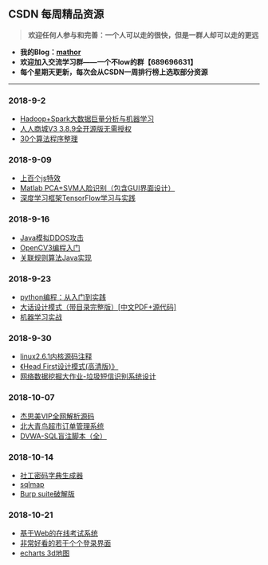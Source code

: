 ## CSDN 每周精品资源
> **欢迎任何人参与和完善：一个人可以走的很快，但是一群人却可以走的更远**

* **我的Blog：[mathor](https://wmathor.com)**
* **欢迎加入交流学习群——一个不low的群【689696631】**
* **每个星期天更新，每次会从CSDN一周排行榜上选取部分资源**
<hr>

### 2018-9-2
- [Hadoop+Spark大数据巨量分析与机器学习](https://pan.baidu.com/s/1zzTBJPpv0pfjrFxAZlw5zA)
- [人人商城V3 3.8.9全开源版无需授权](https://pan.baidu.com/s/1nDd0RR3J-reph3DoerBD0Q)
- [30个算法程序整理](https://pan.baidu.com/s/1xZufNzi2y1iH4lkkUfSjYA)
### 2018-9-09
- [上百个js特效](https://pan.baidu.com/s/16cmKAudiyGcTH_DQTmxnlw)
- [Matlab PCA+SVM人脸识别（包含GUI界面设计）](https://pan.baidu.com/s/1lr15oKt5K2Im7tcwN4eXpQ)
- [深度学习框架TensorFlow学习与实践](https://github.com/dta0502/DeepLearning-Framework-TensorFlow-Learning-and-Application)
### 2018-9-16
- [Java模拟DDOS攻击](https://pan.baidu.com/s/1MS7LzEEYKeFyqU3wTRkvxw)
- [OpenCV3编程入门](https://pan.baidu.com/s/1K320kstGt94leWsEVylH9g)
- [关联规则算法Java实现](https://pan.baidu.com/s/1ghSMhbOzafYQ1ByLEVWSrg)
### 2018-9-23
- [python编程：从入门到实践](https://pan.baidu.com/s/14sw-NcA-4Qvau4f2LEmAWg)
- [大话设计模式（带目录完整版）[中文PDF+源代码]](https://pan.baidu.com/s/1TsDDXntjyakdPNAvykbSYw)
- [机器学习实战](https://pan.baidu.com/s/1gwHFwssq1ul_JVMO2ebRPg)
### 2018-9-30
- [linux2.6.1内核源码注释](https://pan.baidu.com/s/1IHAwEfHYWDdD4XJzcJum6g)
- [《Head First设计模式(高清版)》](https://pan.baidu.com/s/1-sPJ55F3of4eBSTQYGKi8A)
- [网络数据挖掘大作业-垃圾短信识别系统设计](https://pan.baidu.com/s/1nxkshAQAInOlSTWAUZ7sfA)
### 2018-10-07
- [杰思美VIP全网解析源码](https://pan.baidu.com/s/13DfP57pXqOWSiYyYi44KLA)
- [北大青鸟超市订单管理系统](https://pan.baidu.com/s/1PasNqDBkAdTqUBeyQRUvwQ)
- [DVWA-SQL盲注脚本（全）](https://pan.baidu.com/s/1JRWhErK2rHKALOnqoikMZw)
### 2018-10-14
- [社工密码字典生成器](https://pan.baidu.com/s/1Avf_6IBnDc8oIYOc4f-S6A)
- [sqlmap](https://pan.baidu.com/s/1liwfK8Vga4P7k76MlbaoVA)
- [Burp suite破解版](https://pan.baidu.com/s/1uW_A1cBbGLp49W9JTXHYhA)
### 2018-10-21
- [基于Web的在线考试系统](https://pan.baidu.com/s/1z0-NoN6Fp_qg3OU4IX4NLg)
- [非常好看的若干个个登录界面](https://pan.baidu.com/s/1xLXGWe8XWEoXn6kI7RBjrg)
- [echarts 3d地图](https://pan.baidu.com/s/1OSl3qWdHkKlnPXupNFTFbQ)
